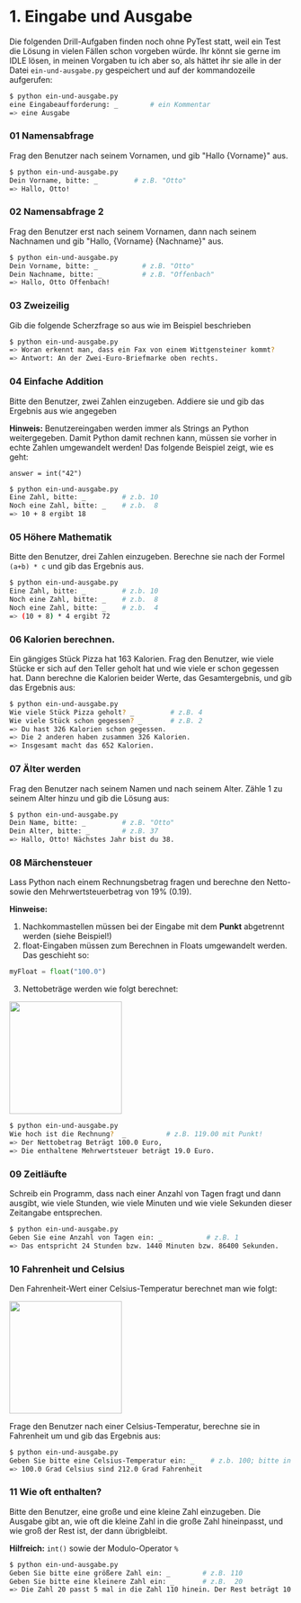 # 1. Eingabe und Ausgabe

Die folgenden Drill-Aufgaben finden noch ohne PyTest statt, weil ein Test die
Lösung in vielen Fällen schon vorgeben würde. Ihr könnt sie gerne im IDLE
lösen, in meinen Vorgaben tu ich aber so, als hättet ihr sie alle in der Datei
`ein-und-ausgabe.py` gespeichert und auf der kommandozeile aufgerufen:

```bash
$ python ein-und-ausgabe.py
eine Eingabeaufforderung: _        # ein Kommentar
=> eine Ausgabe
```

### 01 Namensabfrage

Frag den Benutzer nach seinem Vornamen, und gib "Hallo {Vorname}" aus.

```bash
$ python ein-und-ausgabe.py
Dein Vorname, bitte: _         # z.B. "Otto"
=> Hallo, Otto!
```

### 02 Namensabfrage 2

Frag den Benutzer erst nach seinem Vornamen, dann nach seinem Nachnamen und gib "Hallo, {Vorname} {Nachname}" aus.

```bash
$ python ein-und-ausgabe.py
Dein Vorname, bitte: _           # z.B. "Otto"
Dein Nachname, bitte: _          # z.B. "Offenbach"
=> Hallo, Otto Offenbach!
```

### 03 Zweizeilig

Gib die folgende Scherzfrage so aus wie im Beispiel beschrieben

```bash
$ python ein-und-ausgabe.py
=> Woran erkennt man, dass ein Fax von einem Wittgensteiner kommt?
=> Antwort: An der Zwei-Euro-Briefmarke oben rechts.
```

### 04 Einfache Addition

Bitte den Benutzer, zwei Zahlen einzugeben. Addiere sie und gib das Ergebnis aus wie angegeben

**Hinweis:** Benutzereingaben werden immer als Strings an Python weitergegeben.
Damit Python damit rechnen kann, müssen sie vorher in echte Zahlen umgewandelt
werden! Das folgende Beispiel zeigt, wie es geht:

`answer = int("42")`


```bash
$ python ein-und-ausgabe.py
Eine Zahl, bitte: _         # z.b. 10
Noch eine Zahl, bitte: _    # z.b.  8
=> 10 + 8 ergibt 18
```

### 05 Höhere Mathematik

Bitte den Benutzer, drei Zahlen einzugeben. Berechne sie nach der Formel `(a+b) * c`
und gib das Ergebnis aus. 


```bash
$ python ein-und-ausgabe.py
Eine Zahl, bitte: _         # z.b. 10
Noch eine Zahl, bitte: _    # z.b.  8
Noch eine Zahl, bitte: _    # z.b.  4
=> (10 + 8) * 4 ergibt 72
```

### 06 Kalorien berechnen.

Ein gängiges Stück Pizza hat 163 Kalorien. Frag den Benutzer, wie viele Stücke
er sich auf den Teller geholt hat und wie viele er schon gegessen hat. Dann
berechne die Kalorien beider Werte, das Gesamtergebnis, und gib das Ergebnis aus:


```bash
$ python ein-und-ausgabe.py
Wie viele Stück Pizza geholt? _         # z.B. 4
Wie viele Stück schon gegessen? _       # z.B. 2
=> Du hast 326 Kalorien schon gegessen.
=> Die 2 anderen haben zusammen 326 Kalorien.
=> Insgesamt macht das 652 Kalorien.
```

### 07 Älter werden

Frag den Benutzer nach seinem Namen und nach seinem Alter. Zähle 1 zu seinem
Alter hinzu und gib die Lösung aus:


```bash
$ python ein-und-ausgabe.py
Dein Name, bitte: _         # z.B. "Otto"
Dein Alter, bitte: _        # z.B. 37
=> Hallo, Otto! Nächstes Jahr bist du 38.
```

### 08 Märchensteuer

Lass Python nach einem Rechnungsbetrag fragen und berechne den Netto- sowie den
Mehrwertsteuerbetrag von 19% (0.19).

**Hinweise:**

1. Nachkommastellen müssen bei der Eingabe mit dem **Punkt** abgetrennt werden (siehe Beispiel!)
2. float-Eingaben müssen zum Berechnen in Floats umgewandelt werden. Das geschieht so:

```py
myFloat = float("100.0")
```

3. Nettobeträge werden wie folgt berechnet:

<img src="https://render.githubusercontent.com/render/math?math=netto = \frac{Gesamt}{1.19}" width=200>

```bash
$ python ein-und-ausgabe.py
Wie hoch ist die Rechnung?  _          # z.B. 119.00 mit Punkt!
=> Der Nettobetrag Beträgt 100.0 Euro,
=> Die enthaltene Mehrwertsteuer beträgt 19.0 Euro.
```

### 09 Zeitläufte

Schreib ein Programm, dass nach einer Anzahl von Tagen fragt und dann ausgibt,
wie viele Stunden, wie viele Minuten und wie viele Sekunden dieser Zeitangabe
entsprechen.

```bash
$ python ein-und-ausgabe.py
Geben Sie eine Anzahl von Tagen ein: _           # z.B. 1
=> Das entspricht 24 Stunden bzw. 1440 Minuten bzw. 86400 Sekunden.
```

### 10 Fahrenheit und Celsius

Den Fahrenheit-Wert einer Celsius-Temperatur berechnet man wie folgt:

<img src="https://render.githubusercontent.com/render/math?math=F = \frac{C*9}{5} %2B 32" width=200>

Frage den Benutzer nach einer Celsius-Temperatur, berechne sie in Fahrenheit um und gib das Ergebnis aus:

```bash
$ python ein-und-ausgabe.py
Geben Sie bitte eine Celsius-Temperatur ein: _    # z.b. 100; bitte in float umwandeln!
=> 100.0 Grad Celsius sind 212.0 Grad Fahrenheit
```

### 11 Wie oft enthalten?

Bitte den Benutzer, eine große und eine kleine Zahl einzugeben. Die Ausgabe gibt an, wie oft die kleine Zahl in die große Zahl hineinpasst, und wie groß der Rest ist, der dann übrigbleibt.

**Hilfreich:** `int()` sowie der Modulo-Operator `%`

```bash
$ python ein-und-ausgabe.py
Geben Sie bitte eine größere Zahl ein: _        # z.B. 110
Geben Sie bitte eine kleinere Zahl ein: _       # z.B.  20
=> Die Zahl 20 passt 5 mal in die Zahl 110 hinein. Der Rest beträgt 10.
```

